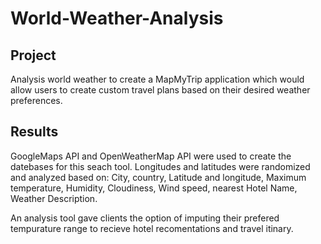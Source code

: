 # World-Weather-Analysis

## Project 
Analysis world weather to create a MapMyTrip application which would allow users to create custom travel plans based on their desired weather preferences. 


## Results
GoogleMaps API and OpenWeatherMap API were used to create the datebases for this seach tool. Longitudes and latitudes were randomized and analyzed based on: City, country, Latitude and longitude, Maximum temperature, Humidity, Cloudiness, Wind speed, nearest Hotel Name, Weather Description. 

An analysis tool gave clients the option of imputing their prefered tempurature range to recieve hotel recomentations and travel itinary. 
